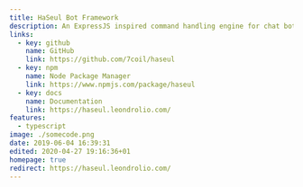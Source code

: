 ```yaml
---
title: HaSeul Bot Framework
description: An ExpressJS inspired command handling engine for chat bots
links:
  - key: github
    name: GitHub
    link: https://github.com/7coil/haseul
  - key: npm
    name: Node Package Manager
    link: https://www.npmjs.com/package/haseul
  - key: docs
    name: Documentation
    link: https://haseul.leondrolio.com/
features:
  - typescript
image: ./somecode.png
date: 2019-06-04 16:39:31
edited: 2020-04-27 19:16:36+01
homepage: true
redirect: https://haseul.leondrolio.com/
---
```

